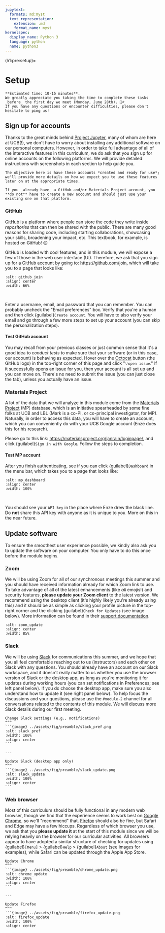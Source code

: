 ```yaml
---
jupytext:
  formats: md:myst
  text_representation:
    extension: .md
    format_name: myst
kernelspec:
  display_name: Python 3
  language: python
  name: python3
---
```


(h1:pre:setup)=
# Setup


```{important}
**Estimated time: 10-15 minutes**. 
We greatly appreciate you taking the time to complete these tasks _before_ the first day we meet (Monday, June 28th). 🙇‍♂️
If you have any questions or encounter difficulties, please don't hesitate to ping us! 
```



## Sign up for accounts

Thanks to the great minds behind [Project Jupyter](https://jupyter.org/), many of whom are here at UCB(!), we don't have to worry about installing any additional software on our personal computers.
However, in order to take full advantage of all of the interactive features in this curriculum, we do ask that you sign up for online accounts on the following platforms.
We will provide detailed instructions with screenshots in each section to help guide you.

```{note}
The objective here is have these accounts *created and ready for use*; we'll provide more details on how we expect you to use these features later on at the appropriate times.
```

```{note}
If you _already have_ a GitHub and/or Materials Project account, you **do not** have to create a new account and should just use your existing one on that platform.
```



### GitHub

[GitHub](https://github.com/) is a platform where people can store the code they write inside _repositories_ that can then be shared with the public.
There are many good reasons for sharing code, including starting collaborations, showcasing your skills, broadening your impact, etc.
This textbook, for example, is hosted on GitHub! 😉

GitHub is loaded with cool features, and in this module, we will expose a few of those in the web user interface (UI). 
Therefore, we ask that you sign up for a GitHub account by going to: https://github.com/join, which will take you to a page that looks like:

```{image} ../assets/fig/preamble/github_join.png
:alt: github_join
:align: center
:width: 66%
```    
&nbsp;   

Enter a username, email, and password that you can remember.
You can probably uncheck the "Email preferences" box.
Verify that you're a human and then click {guilabel}`Create account`.
You will have to also verify your email and go through a few more steps to set up your account (you can skip the personalization steps).


#### Test GitHub account

You may recall from your previous classes or just common sense that it's a good idea to _conduct tests_ to make sure that your software (or in this case, our account) is behaving as expected.
Hover over the [Octocat](https://github.com/octocat) button (the GitHub logo) in the top-right corner of this page and click "💡`open issue`."
If it successfully opens an issue for you, then your account is all set up and you can move on.
There's no need to submit the issue (you can just close the tab), unless you actually have an issue.


<!--
### Hypothesis

[Hypothesis](https://web.hypothes.is/) is a neat little tool that we'll be testing out to facilitate questions and discussions in context.
It allows you to **highlight and annotate directly on this webpage** and the changes _will remain_ even if you close the browser.
It will be our first time using this tool, and we hope it helps encourage participation and allows you to ask very targeted questions.

1\) To sign up for a Hypothesis account, please go to: https://hypothes.is/signup, which will take you to a page that looks like:

```{image} ../assets/fig/preamble/hypothesis_signup.png
:alt: hypothesis_signup
:align: center
:width: 55%
```    
&nbsp;   

Enter a username, email, and password that you can remember.
Check the first box, [probably] don't check the second box, and then click {guilabel}`Sign up`.

2\) Then, _using your UCB account_, open [this Google Drive file](https://drive.google.com/file/d/12Kk58b8DG8_QDMPbkUhnXA2NIAjfik47/view?usp=sharing) and find the link for our private Hypothesis user group that you should join. 
This will keep our comments a little more private and makes it easier for us to search for each other's comments (the public Hypothesis has over 1.5 million comments, lol).

#### Test Hypothesis account

To test your Hypothesis account, add your response to the comment Enze left on the following question: Should Oski learn materials science?
In order to see my comment, you will have to open up the Hypothesis tab on the page ({guilabel}`<` in the top-right corner) and change the user group to {guilabel}`MSD internship 2021`.

````{panels}
1\. Open Hypothesis by clicking {guilabel}`<`
^^^
```{image} ../assets/fig/preamble/hypothesis_1.png
:alt: hypothesis_1
:height: 150px
:align: center
```

---

2\. Change group to {guilabel}`MSD internship 2021`
^^^
```{image} ../assets/fig/preamble/hypothesis_2.png
:alt: hypothesis_2
:height: 150px
:align: center
```
````
&nbsp;   

Now you should see the question above highlighted (in blue, on my computer) and my comment appear in the Hypothesis sidebar.
Please contribute your thoughts too. 🙂
You will also be able to _add your own annotations anywhere in this book_ and it will only be viewable by members of our user group.
-->


<!-- ### JupyterHub/DataHub

```{code-cell}
:tags: [remove-cell]
hidden_message = 'You will never see this.'
```

If you've taken a class like DATA 8 or DATA 100 at UCB (among others), you will already be familiar with DataHub.
This platform allows us to run Python code stored inside Jupyter notebooks in the cloud without having to mess with local installations of Python. 
Moreover, you will each get individual copies of all of the files in this repo and any changes you make to those files will be saved to your personal DataHub account!
\#bless 

#### Test DataHub account

To verify that you can access UCB's DataHub for the interactive exercises, hover over the {fa}`rocket` icon in the top-right corner and click {guilabel}`JupyterHub`.
You should be taken to a CalNet login page, whereupon after you enter your login credentials and authorize access, you should see DataHub start to boot up.
Make sure this completes, and when it does, you can close the tab as you should be all set.

```{note}
You have to enter DataHub through the {fa}`rocket` icon anytime we update this textbook in order for these files to sync with your personal DataHub repo.
``` -->



### Materials Project

A lot of the data that we will analyze in this module come from the [Materials Project](https://materialsproject.org/) (MP) database, which is an initiative spearheaded by some fine folks at UCB and LBL (Mark is a co-PI, or co-principal investigator, for MP). 
Naturally, in order to access this data, you will have to create an account, which you can conveniently do with your UCB Google account (Enze does this for his research).

Please go to this link: https://materialsproject.org/janrain/loginpage/, and click {guilabel}`Sign in with Google`.
Follow the steps to completion.

#### Test MP account

After you finish authenticating, see if you can click {guilabel}`Dashboard` in the menu bar, which takes you to a page that looks like: 

```{image} ../assets/fig/preamble/mp_dashboard.png
:alt: mp_dashboard
:align: center
:width: 100%
```    
&nbsp;   

You should see your `API key` in the place where Enze drew the black line.
Do **not** share this API key with anyone as it is unique to you.
More on this in the near future.



## Update software

To ensure the smoothest user experience possible, we kindly also ask you to update the software on your computer. 
You only have to do this once before the module begins.


### Zoom

We will be using Zoom for all of our synchronous meetings this summer and you should have received information already for which Zoom link to use.
To take advantage of all of the latest enhancements (like _all_ emojis!) and security features, **please update your Zoom client** to the latest version.
We recommend using the desktop client (it's highly likely you're already using this) and it should be as simple as clicking your profile picture in the top-right corner and the clicking {guilabel}`Check for Updates` (see image below).
More information can be found in their [support documentation](https://support.zoom.us/hc/en-us/articles/201362233-Upgrade-update-to-the-latest-version).

```{image} ../assets/fig/preamble/zoom_update.png
:alt: zoom_update
:align: center
:width: 85%
``` 


### Slack

We will be using [Slack](https://slack.com/) for communications this summer, and we hope that you all feel comfortable reaching out to us (instructors) and each other on Slack with any questions.
You should already have an account on our Slack workspace, and it doesn't really matter to us whether you use the browser version of Slack or the desktop app, as long as you're monitoring it for updates during working hours (you can set notifications in Preferences; see left panel below).
If you do choose the desktop app, make sure you also understand how to update it (see right panel below).
To help focus the discussions and your questions, please use the `#module-2` channel for all conversations related to the contents of this module.
We will discuss more Slack details during our first meeting.

````{panels}
Change Slack settings (e.g., notifications)
^^^
```{image} ../assets/fig/preamble/slack_pref.png
:alt: slack_pref
:width: 100%
:align: center
```

---

Update Slack (desktop app only)
^^^
```{image} ../assets/fig/preamble/slack_update.png
:alt: slack_update
:width: 100%
:align: center
```
````



### Web browser

Most of this curriculum should be fully functional in any modern web browser, though we find that the experience seems to work best on [Google Chrome](https://www.google.com/chrome/), so we'll "recommend" that.
[Firefox](https://www.mozilla.org/en-US/firefox/new/) should also be fine, but Safari and Edge may have a few hiccups.
Regardless of which browser you use, we ask that you **please update it** at the start of this module since we will be relying heavily on the browser for our curricular activities.
All browsers appear to have adopted a similar structure of checking for updates using {guilabel}`[Menu]` > {guilabel}`Help` > {guilabel}`About` (see images for examples), while Safari can be updated through the Apple App Store.

````{panels}
Update Chrome
^^^
```{image} ../assets/fig/preamble/chrome_update.png
:alt: chrome_update
:width: 100%
:align: center
```

---

Update Firefox
^^^
```{image} ../assets/fig/preamble/firefox_update.png
:alt: firefox_update
:width: 100%
:align: center
````



<!-- ### Slido poll

For quick check-ins and formative assessments, we'll be using [Slido polls](https://www.sli.do/) throughout this curriculum.
In order for this to work, you will have to **enable [third-party] cookies** in your browser, so please make sure this setting is enabled.
If so, you should be able to submit a vote in the test poll below.
If not, please look up how to enable cookies for your browser. 🍪

<p align="center">
    <iframe src="https://app.sli.do/event/yv5xrtyg/embed/polls/49113d57-715d-48ea-90bd-78e44f336f29" width="300" height="300"></iframe>
</p> -->



